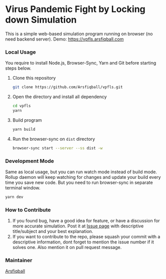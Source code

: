 # Virus Pandemic Fight by Locking down Simulation

This is a simple web-based simulation program running on browser (no need
backend server). Demo: https://vpfls.arsfiqball.com

### Local Usage

You require to install Node.js, Browser-Sync, Yarn and Git before starting
steps below.

1. Clone this repository
   ```sh
   git clone https://github.com/Arsfiqball/vpfls.git
   ```
2. Open the directory and install all dependency
   ```sh
   cd vpfls
   yarn
   ```
3. Build program
   ```sh
   yarn build
   ```
4. Run the browser-sync on `dist` directory
   ```sh
   browser-sync start --server --ss dist -w
   ```

### Development Mode

Same as local usage, but you can run watch mode instead of build mode.
Rollup daemon will keep watching for changes and update your build
every time you save new code. But you need to run browser-sync in separate
terminal window.

```sh
yarn dev
```

### How to Contribute

1. If you found bug, have a good idea for feature, or have a discussion for
   more accurate simulation. Post it at [Issue page](https://github.com/Arsfiqball/vpfls/issues)
   with descriptive title/subject and your best explanation.
2. If you want to contribute to the repo, please squash your commit with
   a descriptive information, dont forget to mention the issue number if it
   solves one. Also mention it on pull request message.

### Maintainer

[Arsfiqball](https://arsfiqball.com)
